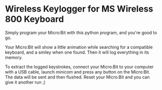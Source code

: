 Wireless Keylogger for MS Wireless 800 Keyboard
===============================================

Simply program your Micro:Bit with this python program, and you're good to go.

Your Micro:Bit will show a little animation while searching for a compatible keyboard, and a smiley when one found.
Then it will log everything in its memory.

To extract the logged keystrokes, connect your Micro:Bit to your computer with a USB cable, launch *minicom* and press any button on the Micro:Bit. The data will be sent and then flushed. Reset your Micro:Bit and you can give it another run ;)
